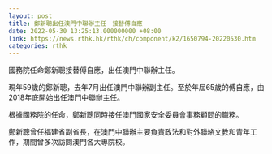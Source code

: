 ```yaml
---
layout: post
title: 鄭新聰出任澳門中聯辦主任　接替傅自應
date: 2022-05-30 13:25:13.000000000 +08:00
link: https://news.rthk.hk/rthk/ch/component/k2/1650794-20220530.htm
categories: rthk
---
```


國務院任命鄭新聰接替傅自應，出任澳門中聯辦主任。

現年59歲的鄭新聰，去年7月出任澳門中聯辦副主任。至於年屆65歲的傅自應，由2018年底開始出任澳門中聯辦主任。

根據國務院的任命，鄭新聰同時接任澳門國家安全委員會事務顧問的職務。

鄭新聰曾任福建省副省長，在澳門中聯辦主要負責政法和對外聯絡文教和青年工作，期間曾多次訪問澳門各大專院校。

